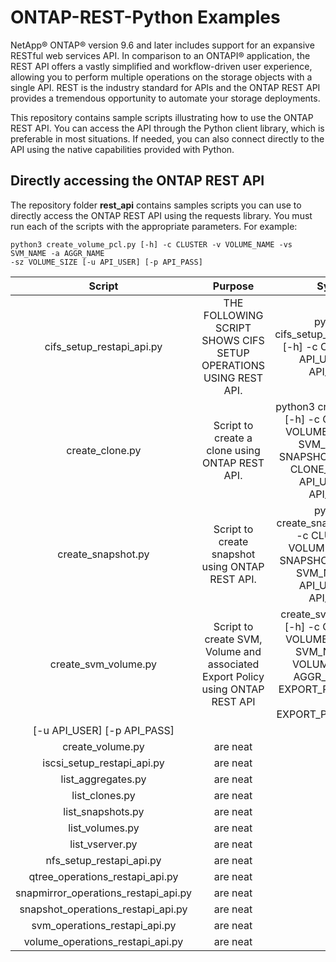 # ONTAP-REST-Python Examples

NetApp® ONTAP® version 9.6 and later includes support for an expansive RESTful web services API. In comparison to an ONTAPI® application, the REST API offers a vastly simplified and workflow-driven user experience, allowing you to perform multiple operations on the storage objects with a single API. REST is the industry standard for APIs and the ONTAP REST API provides a tremendous opportunity to automate your storage deployments.

This repository contains sample scripts illustrating how to use the ONTAP REST API. You can access the API through the Python client library, which is preferable in most situations. If needed, you can also connect directly to the API using the native capabilities provided with Python.

## Directly accessing the ONTAP REST API

The repository folder **rest_api** contains samples scripts you can use to directly access the ONTAP REST API using the requests library. You must run each of the scripts with the appropriate parameters. For example:

```
python3 create_volume_pcl.py [-h] -c CLUSTER -v VOLUME_NAME -vs SVM_NAME -a AGGR_NAME
-sz VOLUME_SIZE [-u API_USER] [-p API_PASS]
```
| Script                               | Purpose       | Syntax  |
|:------------------------------------:|:-------------:|:-----:|
| cifs_setup_restapi_api.py            | THE FOLLOWING SCRIPT SHOWS CIFS SETUP OPERATIONS USING REST API. | python3 cifs_setup_restapi_api.py [-h] -c CLUSTER [-u API_USER]  [-p API_PASS] |
| create_clone.py                      | Script to create a clone using ONTAP REST API.      |  python3 create_clone.py [-h] -c CLUSTER -v VOLUME_NAME -vs SVM_NAME -s SNAPSHOT_NAME -cn CLONE_NAME  [-u API_USER]  [-p API_PASS] |
| create_snapshot.py                   | Script to create snapshot using ONTAP REST API.      |    python3 create_snapshot.py [-h] -c CLUSTER -v VOLUME_NAME -s SNAPSHOT_NAME -vs SVM_NAME [-u API_USER] [-p API_PASS] |
| create_svm_volume.py                 | Script to create SVM, Volume and associated Export Policy using ONTAP REST API      |    create_svm_volume.py [-h] -c CLUSTER -v VOLUME_NAME -vs SVM_NAME -sz VOLUME_SIZE -a AGGR_NAME -er EXPORT_POLICY_RULE -en EXPORT_POLICY_NAME
 [-u API_USER] [-p API_PASS] |
| create_volume.py                     | are neat      |    $1 |
| iscsi_setup_restapi_api.py           | are neat      |    $1 |
| list_aggregates.py                   | are neat      |    $1 |
| list_clones.py                       | are neat      |    $1 |
| list_snapshots.py                    | are neat      |    $1 |
| list_volumes.py                      | are neat      |    $1 |
| list_vserver.py                      | are neat      |    $1 |
| nfs_setup_restapi_api.py             | are neat      |    $1 |
| qtree_operations_restapi_api.py      | are neat      |    $1 |
| snapmirror_operations_restapi_api.py | are neat      |    $1 |
| snapshot_operations_restapi_api.py   | are neat      |    $1 |
| svm_operations_restapi_api.py        | are neat      |    $1 |
| volume_operations_restapi_api.py     | are neat      |    $1 |
